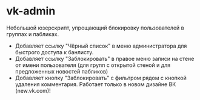 # vk-admin

Небольшой юзерскрипт, упрощающий блокировку пользователей в группах и пабликах.

- Добавляет ссылку "Чёрный список" в меню администратора для быстрого доступа к банлисту.
- Добавляет ссылку "Заблокировать" в правое меню записи на стене от имени пользователя (для групп с открытой стеной и для предложенных новостей пабликов)
- Добавляет кнопку "Заблокировать" с фильтром рядом с кнопкой удаления комментария.
Работает только в новом дизайне ВК (new.vk.com)!
